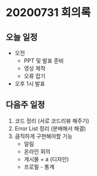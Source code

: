 # 20200731 회의록

## 오늘 일정

- 오전
  - PPT 및 발표 준비
  - 영상 제작 
  - 오류 잡기
- 오후 1시 발표



## 다음주 일정

1. 코드 정리 (서로 코드리뷰 해주기)
2. Error List 정리 (분배해서 해결)
3. 큼직하게 구현해야할 기능
   - 알림
   - 온라인 회의
   - 게시물 + a (디자인)
   - 프로필 - 통계



